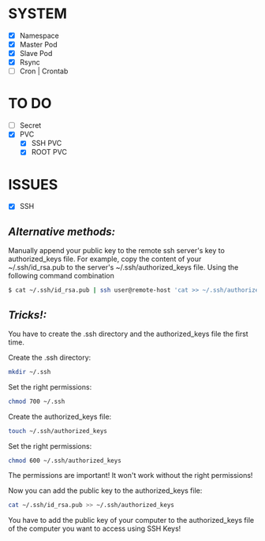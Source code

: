 # SYSTEM

- [x] Namespace
- [x] Master Pod
- [x] Slave Pod
- [x] Rsync
- [ ] Cron | Crontab

# TO DO
- [ ] Secret
- [x] PVC
    - [x] SSH PVC
    - [x] ROOT PVC

# ISSUES
- [x] SSH

## _Alternative methods:_
Manually append your public key to the remote ssh server's key to authorized_keys file. For example, copy the content of your ~/.ssh/id_rsa.pub to the server's ~/.ssh/authorized_keys file.
Using the following command combination

```sh
$ cat ~/.ssh/id_rsa.pub | ssh user@remote-host 'cat >> ~/.ssh/authorized_keys'
```

## _Tricks!:_
You have to create the .ssh directory and the authorized_keys file the first time.

Create the .ssh directory:
```sh
mkdir ~/.ssh
```

Set the right permissions:
```sh
chmod 700 ~/.ssh
```

Create the authorized_keys file:
```sh
touch ~/.ssh/authorized_keys
```

Set the right permissions:
```sh
chmod 600 ~/.ssh/authorized_keys
```

The permissions are important! It won't work without the right permissions!

Now you can add the public key to the authorized_keys file:

```sh
cat ~/.ssh/id_rsa.pub >> ~/.ssh/authorized_keys
```

You have to add the public key of your computer to the authorized_keys file of the computer you want to access using SSH Keys!
